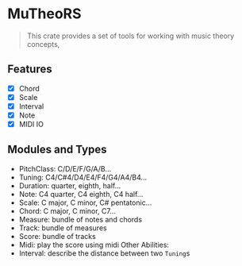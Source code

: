# MuTheoRS

> This crate provides a set of tools for working with music theory concepts,

## Features

- [x] Chord
- [x] Scale
- [x] Interval
- [x] Note
- [x] MIDI IO

## Modules and Types

- PitchClass: C/D/E/F/G/A/B...
- Tuning: C4/C#4/D4/E4/F4/G4/A4/B4...
- Duration: quarter, eighth, half...
- Note: C4 quarter, C4 eighth, C4 half...
- Scale: C major, C minor, C# pentatonic...
- Chord: C major, C minor, C7...
- Measure: bundle of notes and chords
- Track: bundle of measures
- Score: bundle of tracks
- Midi: play the score using midi
  Other Abilities:
- Interval: describe the distance between two `Tuning`s
